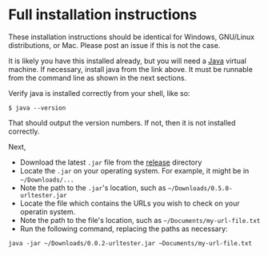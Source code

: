 <!-- SPDX-FileCopyrightText: 2021 Orcro Ltd. team@orcro.co.uk -->
<!-- -->
<!-- SPDX-License-Identifier: Apache-2.0 -->

# Full installation instructions

These installation instructions should be identical for Windows, GNU/Linux distributions, or Mac. Please post an issue if this is not the case.

It is likely you have this installed already, but you will need a [Java](https://java.com/en/download) virtual machine. If necessary, install java from the link above. It must be runnable from the command line as shown in the next sections.

Verify java is installed correctly from your shell, like so:

`$ java --version`

That should output the version numbers. If not, then it is not installed correctly.

Next,

- Download the latest `.jar` file from the [release](https://github.com/galacticalex/urltester/tree/master/release) directory
- Locate the `.jar` on your operating system. For example, it might be in `~/Downloads/...`
- Note the path to the `.jar`'s location, such as `~/Downloads/0.5.0-urltester.jar`
- Locate the file which contains the URLs you wish to check on your operatin system.
- Note the path to the file's location, such as `~/Documents/my-url-file.txt`
- Run the following command, replacing the paths as necessary:

`java -jar ~/Downloads/0.0.2-urltester.jar ~Documents/my-url-file.txt`


